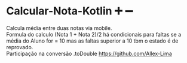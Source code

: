 # Calcular-Nota-Kotlin :heavy_plus_sign: :heavy_minus_sign:
Calcula média entre duas notas via mobile. <br>
Formula do calculo (Nota 1 + Nota 2)/2 há condicionais para faltas se a  <br>
média do Aluno for = 10 mas as faltas superior a 10 tbm o estado é de reprovado. <br>
Participação na conversão .toDouble https://github.com/Allex-Lima

